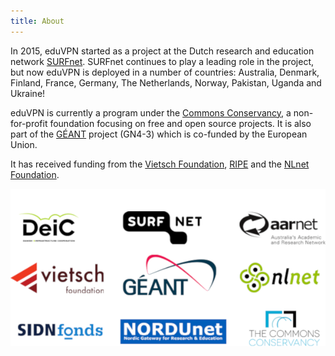 ```yaml
---
title: About
---
```


In 2015, eduVPN started as a project at the Dutch research and education 
network [SURFnet](https://surfnet.nl/). SURFnet continues to play a leading 
role in the project, but now eduVPN is deployed in a number of countries: 
Australia, Denmark, Finland, France, Germany, The Netherlands, Norway, 
Pakistan, Uganda and Ukraine! 

eduVPN is currently a program under the 
[Commons Conservancy](https://commonsconservancy.org/), a non-for-profit 
foundation focusing on free and open source projects. It is also part of the 
[GÉANT](https://www.geant.org/) project (GN4-3) which is co-funded by the 
European Union.

It has received funding from the 
[Vietsch Foundation](http://www.vietsch-foundation.org/), 
[RIPE](https://www.ripe.net/) and the [NLnet Foundation](https://nlnet.nl/).

![Participants](img/about_logos.png)
